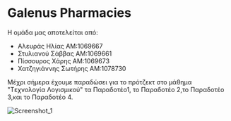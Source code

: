 # Galenus Pharmacies
Η ομάδα μας αποτελείται από:
- Αλευράς Ηλίας ΑΜ:1069667
- Στυλιανού Σάββας ΑΜ:1069661
- Πίσσουρος Χάρης ΑΜ:1069673
- Χατζηγιάννης Σωτήρης ΑΜ:1078730



Μέχρι σήμερα έχουμε παραδώσει για το πρότζεκτ στο μάθημα "Tεχνολογία Λογισμικού" τα Παραδοτέο1, το Παραδοτέο 2,το Παραδοτέο 3,και το Παραδοτέο 4.

![Screenshot_1](https://user-images.githubusercontent.com/128754241/234222399-922c10c2-5f0e-476a-990e-7b28f1bd7629.jpg)
